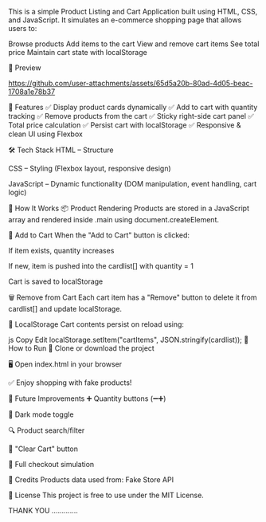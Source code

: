This is a simple Product Listing and Cart Application built using HTML, CSS, and JavaScript. It simulates an e-commerce shopping page that allows users to:

Browse products
Add items to the cart
View and remove cart items
See total price
Maintain cart state with localStorage

📸 Preview



https://github.com/user-attachments/assets/65d5a20b-80ad-4d05-beac-1708a1e78b37





🚀 Features
✅ Display product cards dynamically
✅ Add to cart with quantity tracking
✅ Remove products from the cart
✅ Sticky right-side cart panel
✅ Total price calculation
✅ Persist cart with localStorage
✅ Responsive & clean UI using Flexbox

🛠️ Tech Stack
HTML – Structure

CSS – Styling (Flexbox layout, responsive design)

JavaScript – Dynamic functionality (DOM manipulation, event handling, cart logic)

🧠 How It Works
📦 Product Rendering
Products are stored in a JavaScript array and rendered inside .main using document.createElement.

🛒 Add to Cart
When the "Add to Cart" button is clicked:

If item exists, quantity increases

If new, item is pushed into the cardlist[] with quantity = 1

Cart is saved to localStorage

🗑️ Remove from Cart
Each cart item has a "Remove" button to delete it from cardlist[] and update localStorage.

💾 LocalStorage
Cart contents persist on reload using:

js
Copy
Edit
localStorage.setItem("cartItems", JSON.stringify(cardlist));
🧪 How to Run
📁 Clone or download the project

🖥️ Open index.html in your browser

✅ Enjoy shopping with fake products!

📌 Future Improvements
➕ Quantity buttons (➖➕)

🌙 Dark mode toggle

🔍 Product search/filter

🧾 "Clear Cart" button

💾 Full checkout simulation

📝 Credits
Products data used from: Fake Store API

📄 License
This project is free to use under the MIT License.

THANK YOU .............
